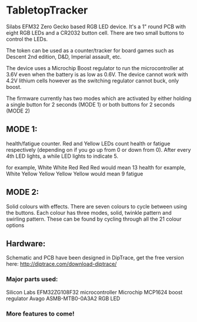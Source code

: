 # TabletopTracker

Silabs EFM32 Zero Gecko based RGB LED device. It's a 1" round PCB with eight RGB LEDs and a CR2032 button cell. There are two small buttons to control the LEDs.

The token can be used as a counter/tracker for board games such as Descent 2nd edition, D&D, Imperial assault, etc.

The device uses a Microchip Boost regulator to run the microcontroller at 3.6V even when the battery is as low as 0.6V. The device cannot work with 4.2V lithium cells however as the switching regulator cannot buck, only boost.

The firmware currently has two modes which are activated by either holding a single button for 2 seconds (MODE 1) or both buttons for 2 seconds (MODE 2)

## MODE 1: 

health/fatigue counter. Red and Yellow LEDs count health or fatigue respectively (depending on if you go up from 0 or down from 0). After every 4th LED lights, a while LED lights to indicate 5.

for example, White White Red Red Red would mean 13 health
for example, White Yellow Yellow Yellow Yellow would mean 9 fatigue

## MODE 2:

Solid colours with effects. There are seven colours to cycle between using the buttons. Each colour has three modes, solid, twinkle pattern and swirling pattern. These can be found by cycling through all the 21 colour options

## Hardware:

Schematic and PCB have been designed in DipTrace, get the free version here: http://diptrace.com/download-diptrace/

### Major parts used:

Silicon Labs EFM32ZG108F32 microcontroller
Microchip MCP1624 boost regulator
Avago ASMB-MTB0-0A3A2 RGB LED


### More features to come!
